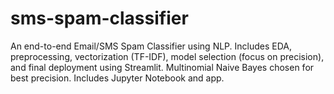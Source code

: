 # sms-spam-classifier
An end-to-end Email/SMS Spam Classifier using NLP. Includes EDA, preprocessing, vectorization (TF-IDF), model selection (focus on precision), and final deployment using Streamlit. Multinomial Naive Bayes chosen for best precision. Includes Jupyter Notebook and app.
